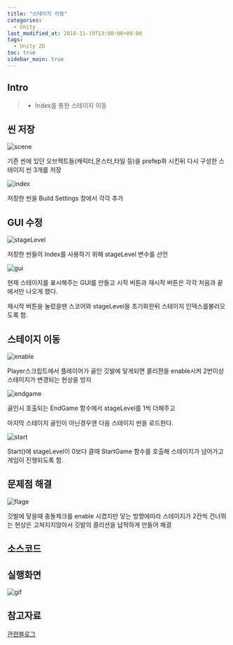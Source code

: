 ```yaml
---
title: "스테이지 이동"
categories: 
  - Unity
last_modified_at: 2018-11-19T13:00:00+09:00
tags: 
  - Unity 2D
toc: true
sidebar_main: true
---
```


## Intro

> - Index를 통한 스테이지 이동




## 씬 저장



![scene](https://github.com/lesslate/lesslate.github.io/blob/master/assets/img/Unity/stage/scene.png?raw=true)


기존 씬에 있던 오브젝트들(캐릭터,몬스터,타일 등)을 prefep화 시킨뒤
다시 구성한 스테이지 씬 3개를 저장


![index](https://github.com/lesslate/lesslate.github.io/blob/master/assets/img/Unity/stage/build.png?raw=true)

저장한 씬을 Build Settings 창에서 각각 추가


## GUI 수정

![stageLevel](https://github.com/lesslate/lesslate.github.io/blob/master/assets/img/Unity/stage/stagelevel.png?raw=true)


저장한 씬들의 Index를 사용하기 위해 stageLevel 변수를 선언

![gui](https://github.com/lesslate/lesslate.github.io/blob/master/assets/img/Unity/stage/managerui.png?raw=true)

현재 스테이지를 표시해주는 GUI를 만들고
시작 버튼과 재시작 버튼은 각각 처음과 끝에서만 나오게 했다.

재시작 버튼을 눌렀을땐 스코어와 stageLevel을 초기화한뒤 
스테이지 인덱스를불러오도록 함.




## 스테이지 이동

![enable](https://github.com/lesslate/lesslate.github.io/blob/master/assets/img/Unity/stage/enable.png?raw=true)

Player스크립트에서 플레이어가 골인 깃발에 닿게되면 
콜리젼을 enable시켜 2번이상 스테이지가 변경되는 현상을 방지


![endgame](https://github.com/lesslate/lesslate.github.io/blob/master/assets/img/Unity/stage/endgame.png?raw=true)

골인시 호출되는 EndGame 함수에서
stageLevel를 1씩 더해주고

마지막 스테이지 골인이 아닌경우엔
다음 스테이지 씬을 로드한다.



![start](https://github.com/lesslate/lesslate.github.io/blob/master/assets/img/Unity/stage/start.png?raw=true)

Start()에 stageLevel이 0보다 클때 StartGame 함수를 호출해
스테이지가 넘어가고 게임이 진행되도록 함.




## 문제점 해결

![flage](https://github.com/lesslate/lesslate.github.io/blob/master/assets/img/Unity/stage/flag.png?raw=true)


깃발에 닿을때 충돌체크를 enable 시켰지만
닿는 방향에따라 스테이지가 2칸씩 건너뛰는 현상은 고쳐지지않아서
깃발의 콜리션을 납작하게 만들어 해결

## 소스코드


<script src="https://gist.github.com/lesslate/a53aab35f4e6c6d7a1b2370e37c3892b.js"></script>



## 실행화면



![gif](https://github.com/lesslate/lesslate.github.io/blob/master/assets/img/Unity/stage/stagem.gif?raw=true)





## 참고자료

[관련블로그](http://blog.naver.com/PostView.nhn?blogId=gold_metal&logNo=220890938903&categoryNo=40&parentCategoryNo=0&viewDate=&currentPage=2&postListTopCurrentPage=1&from=postView&userTopListOpen=true&userTopListCount=5&userTopListManageOpen=false&userTopListCurrentPage=2)